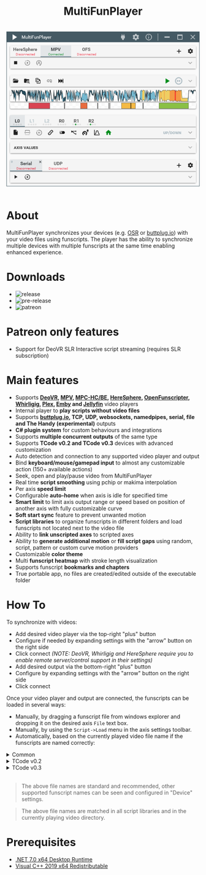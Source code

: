 <div align="center">
    <h1>MultiFunPlayer</h1>
    <br/>
    <img src="Assets/screenshot.png"/>
</div>

<br/>

# About

MultiFunPlayer synchronizes your devices (e.g. [OSR](https://www.patreon.com/tempestvr) or [buttplug.io](https://buttplug.io)) with your video files using funscripts. The player has the ability to synchronize multiple devices with multiple funscripts at the same time enabling enhanced experience.

# Downloads

* ![release](https://img.shields.io/github/v/release/Yoooi0/MultiFunPlayer?logo=github&label=latest%20release&labelColor=blue&color=blue&link=https%3A%2F%2Fgithub.com%2FYoooi0%2FMultiFunPlayer%2Freleases%2Flatest)
* ![pre-release](https://img.shields.io/github/actions/workflow/status/Yoooi0/MultiFunPlayer/ci.yml?logo=github&labelColor=green&color=green&label=latest%20pre-release&link=https%3A%2F%2Fgithub.com%2FYoooi0%2FMultiFunPlayer%2Factions)
* ![patreon](https://img.shields.io/badge/patreon%20builds-orange?logo=patreon&link=https%3A%2F%2Fwww.patreon.com%2Fyoooi)

# Patreon only features

* Support for DeoVR SLR Interactive script streaming (requires SLR subscription)

# Main features

* Supports **[DeoVR](https://deovr.com/), [MPV](https://mpv.io/), [MPC-HC/BE](https://github.com/clsid2/mpc-hc), [HereSphere](https://store.steampowered.com/app/1234730/HereSphere/), [OpenFunscripter](https://github.com/OpenFunscripter/OFS), [Whirligig](http://whirligig.xyz/), [Plex](https://plex.tv), [Emby](https://emby.media/) and [Jellyfin](https://jellyfin.org/)** video players
* Internal player to **play scripts without video files** 
* Supports **[buttplug.io](https://buttplug.io), TCP, UDP, websockets, namedpipes, serial, file and The Handy (experimental)** outputs
* **C# plugin system** for custom behaviours and integrations
* Supports **multiple concurrent outputs** of the same type
* Supports **TCode v0.2 and TCode v0.3** devices with advanced customization
* Auto detection and connection to any supported video player and output
* Bind **keyboard/mouse/gamepad input** to almost any customizable action (150+ available actions)
* Seek, open and play/pause video from MultiFunPlayer
* Real time **script smoothing** using pchip or makima interpolation
* Per axis **speed limit**
* Configurable **auto-home** when axis is idle for specified time
* **Smart limit** to limit axis output range or speed based on position of another axis with fully customizable curve
* **Soft start sync** feature to prevent unwanted motion
* **Script libraries** to organize funscripts in different folders and load funscripts not located next to the video file
* Ability to **link unscripted axes** to scripted axes
* Ability to **generate additional motion** or **fill script gaps** using random, script, pattern or custom curve motion providers
* Customizable **color theme**
* Multi **funscript heatmap** with stroke length visualization
* Supports funscript **bookmarks and chapters**
* True portable app, no files are created/edited outside of the executable folder

# How To

To synchronize with videos:

* Add desired video player via the top-right "plus" button
* Configure if needed by expanding settings with the "arrow" button on the right side
* Click connect *(NOTE: DeoVR, Whirligig and HereSphere require you to enable remote server/control support in their settings)*
* Add desired output via the bottom-right "plus" button
* Configure by expanding settings with the "arrow" button on the right side
* Click connect

Once your video player and output are connected, the funscripts can be loaded in several ways:

* Manually, by dragging a funscript file from windows explorer and dropping it on the desired axis `File` text box.
* Manually, by using the `Script->Load` menu in the axis settings toolbar.
* Automatically, based on the currently played video file name if the funscripts are named correctly:


<details>
<summary>Common</summary>

| Axis | Description | Valid file names |
|-|-|-|
| L0 | Up/Down | **`<video name>.funscript`** |
| L1 | Forward/Backward | **`<video name>.surge.funscript`**  |
| L2 | Left/Right | **`<video name>.sway.funscript`** |
| R0 | Twist | **`<video name>.twist.funscript`** |
| R1 | Roll | **`<video name>.roll.funscript`** |
| R2 | Pitch | **`<video name>.pitch.funscript`** |

</details>

<details>
<summary>TCode v0.2</summary>

| Axis | Description | Valid file names |
|-|-|-|
| V0 | Vibrate | **`<video name>.vib.funscript`** |
| V1 | Pump | **`<video name>.lube.funscript`** |
| L3 | Suction | **`<video name>.suck.funscript`** |

</details>

<details>
<summary>TCode v0.3</summary>

| Axis | Description | Valid file names |
|-|-|-|
| V0 | Vibrate | **`<video name>.vib.funscript`** |
| A0 | Valve | **`<video name>.valve.funscript`** |
| A1 | Suction | **`<video name>.suck.funscript`** |
| A2 | Lube | **`<video name>.lube.funscript`** |

</details>
</br>

> The above file names are standard and recommended, other supported funscript names can be seen and configured in "Device" settings.

> The above file names are matched in all script libraries and in the currently playing video directory.

# Prerequisites

* [.NET 7.0 x64 Desktop Runtime](https://dotnet.microsoft.com/en-us/download/dotnet/7.0/runtime)
* [Visual C++ 2019 x64 Redistributable](https://aka.ms/vs/17/release/vc_redist.x64.exe)